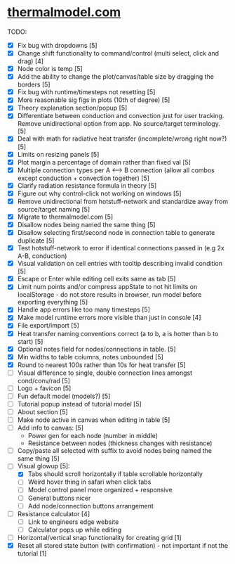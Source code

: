 # [thermalmodel.com](https://thermalmodel.com)

TODO:
- [x] Fix bug with dropdowns [5]
- [x] Change shift functionality to command/control (multi select, click and drag) [4]
- [x] Node color is temp [5]
- [x] Add the ability to change the plot/canvas/table size by dragging the borders [5]
- [x] Fix bug with runtime/timesteps not resetting [5]
- [x] More reasonable sig figs in plots (10th of degree) [5]
- [x] Theory explanation section/popup [5]
- [x] Differentiate between conduction and convection just for user tracking. Remove unidirectional option from app. No source/target terminology. [5]
- [x] Deal with math for radiative heat transfer (incomplete/wrong right now?) [5]
- [x] Limits on resizing panels [5]
- [x] Plot margin a percentage of domain rather than fixed val [5]
- [x] Multiple connection types per A <--> B connection (allow all combos except conduction + convection together) [5]
- [x] Clarify radiation resistance formula in theory [5]
- [x] Figure out why control-click not working on windows [5]
- [x] Remove unidirectional from hotstuff-network and standardize away from source/target naming [5]
- [x] Migrate to thermalmodel.com [5]
- [x] Disallow nodes being named the same thing [5]
- [x] Disallow selecting first/second node in connection table to generate duplicate [5]
- [x] Test hotstuff-network to error if identical connections passed in (e.g 2x A-B, conduction)
- [x] Visual validation on cell entries with tooltip describing invalid condition [5]
- [x] Escape or Enter while editing cell exits same as tab [5]
- [x] Limit num points and/or compress appState to not hit limits on localStorage - do not store results in browser, run model before exporting everything [5]
- [x] Handle app errors like too many timesteps [5]
- [x] Make model runtime errors more visible than just in console [4]
- [x] File export/import [5]
- [x] Heat transfer naming conventions correct (a to b, a is hotter than b to start) [5]
- [x] Optional notes field for nodes/connections in table. [5]
- [x] Min widths to table columns, notes unbounded [5]
- [x] Round to nearest 100s rather than 10s for heat transfer [5]
- [ ] Visual difference to single, double connection lines amongst cond/conv/rad [5]
- [ ] Logo + favicon [5]
- [ ] Fun default model (models?) [5]
- [ ] Tutorial popup instead of tutorial model [5]
- [ ] About section [5]
- [ ] Make node active in canvas when editing in table [5]
- [ ] Add info to canvas: [5]
  - Power gen for each node (number in middle)
  - Resistance between nodes (thickness changes with resistance)
- [ ] Copy/paste all selected with suffix to avoid nodes being named the same thing [5]
- [ ] Visual glowup [5]:
  - [x] Tabs should scroll horizontally if table scrollable horizontally
  - [ ] Weird hover thing in safari when click tabs
  - [ ] Model control panel more organized + responsive
  - [ ] General buttons nicer
  - [ ] Add node/connection buttons arrangement
- [ ] Resistance calculator [4]
  - [ ] Link to engineers edge website
  - [ ] Calculator pops up while editing
- [ ] Horizontal/vertical snap functionality for creating grid [1]
- [x] Reset all stored state button (with confirmation) - not important if not the tutorial [1]
